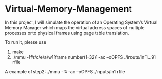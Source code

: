 # Virtual-Memory-Management

In this project, I will simulate the operation of an Operating System’s Virtual Memory Manager which maps the virtual address spaces of multiple processes onto physical frames using page table translation. 

To run it, please use 
1.  make
2.  ./mmu -[f/r/c/e/a/w][frame number(1-32)] -ac –oOPFS ./inputs/in[1...9] rfile

A example of step2: ./mmu -f4 -ac –oOPFS ./inputs/in1 rfile
